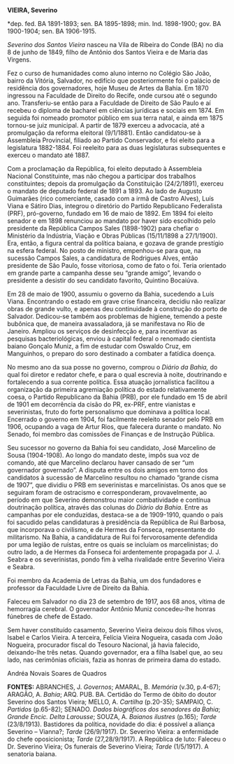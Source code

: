 **VIEIRA, Severino**

\*dep. fed. BA 1891-1893; sen. BA 1895-1898; min. Ind. 1898-1900; gov.
BA 1900-1904; sen. BA 1906-1915.

*Severino dos Santos Vieira* nasceu na Vila de Ribeira do Conde (BA) no
dia 8 de junho de 1849, filho de Antônio dos Santos Vieira e de Maria
das Virgens.

Fez o curso de humanidades como aluno interno no Colégio São João,
bairro da Vitória, Salvador, no edifício que posteriormente foi o
palácio de residência dos governadores, hoje Museu de Artes da Bahia. Em
1870 ingressou na Faculdade de Direito do Recife, onde cursou até o
segundo ano. Transferiu-se então para a Faculdade de Direito de São
Paulo e aí recebeu o diploma de bacharel em ciências jurídicas e sociais
em 1874. Em seguida foi nomeado promotor público em sua terra natal, e
ainda em 1875 tornou-se juiz municipal. A partir de 1879 exerceu a
advocacia, até a promulgação da reforma eleitoral (9/1/1881). Então
candidatou-se à Assembleia Provincial, filiado ao Partido Conservador, e
foi eleito para a legislatura 1882-1884. Foi reeleito para as duas
legislaturas subsequentes e exerceu o mandato até 1887.

Com a proclamação da República, foi eleito deputado à Assembleia
Nacional Constituinte, mas não chegou a participar dos trabalhos
constituintes; depois da promulgação da Constituição (24/2/1891),
exerceu o mandato de deputado federal de 1891 a 1893. Ao lado de Augusto
Guimarães (rico comerciante, casado com a irmã de Castro Alves), Luís
Viana e Sátiro Dias, integrou o diretório do Partido Republicano
Federalista (PRF), pró-governo, fundado em 16 de maio de 1892. Em 1894
foi eleito senador e em 1898 renunciou ao mandato por haver sido
escolhido pelo presidente da República Campos Sales (1898-1902) para
chefiar o Ministério da Indústria, Viação e Obras Públicas (15/11/1898 a
27/1/1900). Era, então, a figura central da política baiana, e gozava de
grande prestígio na esfera federal. No posto de ministro, empenhou-se
para que, na sucessão Campos Sales, a candidatura de Rodrigues Alves,
então presidente de São Paulo, fosse vitoriosa, como de fato o foi.
Teria orientado em grande parte a campanha desse seu “grande amigo”,
levando o presidente a desistir do seu candidato favorito, Quintino
Bocaiúva.

Em 28 de maio de 1900, assumiu o governo da Bahia, sucedendo a Luís
Viana. Encontrando o estado em grave crise financeira, decidiu não
realizar obras de grande vulto, e apenas deu continuidade à construção
do porto de Salvador. Dedicou-se também aos problemas de higiene,
temendo a peste bubônica que, de maneira avassaladora, já se manifestava
no Rio de Janeiro. Ampliou os serviços de desinfecção e, para incentivar
as pesquisas bacteriológicas, enviou à capital federal o renomado
cientista baiano Gonçalo Muniz, a fim de estudar com Oswaldo Cruz, em
Manguinhos, o preparo do soro destinado a combater a fatídica doença.

No mesmo ano da sua posse no governo, comprou o *Diário da Bahia,* do
qual foi diretor e redator chefe, e para o qual escrevia à noite,
doutrinando e fortalecendo a sua corrente política. Essa atuação
jornalística facilitou a organização da primeira agremiação política do
estado relativamente coesa, o Partido Republicano da Bahia (PRB), por
ele fundado em 15 de abril de 1901 em decorrência da cisão do PR,
ex-PRF, entre vianistas e severinistas, fruto do forte personalismo que
dominava a política local. Encerrado o governo em 1904, foi facilmente
reeleito senador pelo PRB em 1906, ocupando a vaga de Artur Rios, que
falecera durante o mandato. No Senado, foi membro das comissões de
Finanças e de Instrução Pública.

Seu sucessor no governo da Bahia foi seu candidato, José Marcelino de
Sousa (1904-1908). Ao longo do mandato deste, impôs sua voz de comando,
até que Marcelino declarou haver cansado de ser “um governador
governado”. A disputa entre os dois amigos em torno dos candidatos à
sucessão de Marcelino resultou no chamado “grande cisma de 1907”, que
dividiu o PRB em severinistas e marcelinistas. Os anos que se seguiram
foram de ostracismo e corresponderam, provavelmente, ao período em que
Severino demonstrou maior combatividade e contínua doutrinação política,
através das colunas do *Diário da Bahia*. Entre as campanhas por ele
conduzidas, destaca-se a de 1909-1910, quando o país foi sacudido pelas
candidaturas à presidência da República de Rui Barbosa, que incorporava
o civilismo, e de Hermes da Fonseca, representante do militarismo. Na
Bahia, a candidatura de Rui foi fervorosamente defendida por uma legião
de ruístas, entre os quais se incluíam os marcelinistas; do outro lado,
a de Hermes da Fonseca foi ardentemente propagada por J. J. Seabra e os
severinistas, pondo fim à velha rivalidade entre Severino Vieira e
Seabra.

Foi membro da Academia de Letras da Bahia, um dos fundadores e professor
da Faculdade Livre de Direito da Bahia.

Faleceu em Salvador no dia 23 de setembro de 1917, aos 68 anos, vítima
de hemorragia cerebral. O governador Antônio Muniz concedeu-lhe honras
fúnebres de chefe de Estado.

Sem haver constituído casamento, Severino Vieira deixou dois filhos
vivos, Isabel e Carlos Vieira. A terceira, Felícia Vieira Nogueira,
casada com João Nogueira, procurador fiscal do Tesouro Nacional, já
havia falecido, deixando-lhe três netas. Quando governador, era a filha
Isabel que, ao seu lado, nas cerimônias oficiais, fazia as honras de
primeira dama do estado.

Andréa Novais Soares de Quadros

**FONTES:** ABRANCHES, J. *Governos*; AMARAL, B. *Memória* (v.30,
p.4-67); ARAGÃO, A. *Bahia*; ARQ. PUB. BA. Certidão do Termo de óbito do
doutor Severino dos Santos Vieira; MELLO, A. *Cartilha* (p.20-35);
SAMPAIO, C. *Partidos* (p.65-82); SENADO. *Dados biográficos dos
senadores da Bahia*; *Grande* *Encic. Delta Larousse*; SOUZA, A.
*Baianos ilustres* (p.165); *Tarde* (23/8/1913). Bastidores da política,
novidade do dia: é possível a aliança Severino – Vianna?; *Tarde*
(26/9/1917). Dr. Severino Vieira: a enfermidade do chefe oposicionista;
*Tarde* (27,28/9/1917). A República de luto: Faleceu o Dr. Severino
Vieira; Os funerais de Severino Vieira; *Tarde* (1/5/1917). A senatoria
baiana.
